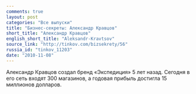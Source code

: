 ```yaml
---
comments: true
layout: post
categories: "Все выпуски"
title: "Бизнес-секреты: Александр Кравцов"
short_title: "Александр Кравцов"
english_short_title: "Aleksandr-Kravtsov"
source_link: "http://tinkov.com/bizsekrety/56"
russia_id: "tinkov_11203"
date: "2010-11-08"
---
```

Александр Кравцов создал бренд «Экспедиция» 5 лет назад. Сегодня в его сеть входят 300 магазинов, а годовая прибыль достигла 15 миллионов долларов.
